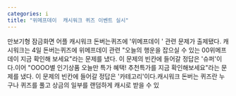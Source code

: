 ```yaml
---
categories: i
title: "위메프데이  캐시워크 퀴즈 이벤트 실시"
---
```

만보기형 잠금화면 어플 캐시워크 돈버는퀴즈에 &#39;위메프데이 &#39; 관련 문제가 출제됐다. 캐시워크는 4일 돈버는퀴즈에 위메프데이 관련 "오늘의 행운을 잡으실 수 있는 00위메프데이 지금 확인해 보세요"라는 문제를 냈다. 이 문제의 빈칸에 들어갈 정답은 &#39;슈퍼&#39;이다.이어 "OOOO별 인기상품 오늘만 특가 혜택! 추천특가를 지금 확인해보세요"라는 문제를 냈다. 이 문제의 빈칸에 들어갈 정답은 &#39;카테고리&#39;이다.캐시워크 돈버는 퀴즈란 누구나 퀴즈를 풀고 상금의 일부를 랜덤하게 캐시로 받을 수 있